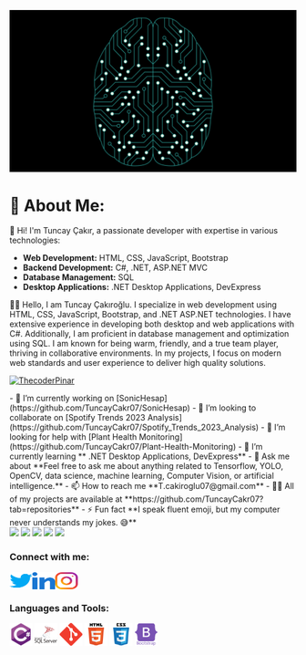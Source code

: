 [![MasterHead](https://raw.githubusercontent.com/san99tiago/ML_BASICS/master/assets/GIF_MachineLearning.gif)](https://github.com/TuncayCakr07)

# 💫 About Me:
🔬 Hi! I'm Tuncay Çakır, a passionate developer with expertise in various technologies:<br>
- **Web Development:** HTML, CSS, JavaScript, Bootstrap
- **Backend Development:** C#, .NET, ASP.NET MVC
- **Database Management:** SQL
- **Desktop Applications:** .NET Desktop Applications, DevExpress

👨‍💻 Hello, I am Tuncay Çakıroğlu. I specialize in web development using
 HTML, CSS, JavaScript, Bootstrap, and .NET ASP.NET technologies. I have
 extensive experience in developing both desktop and web applications
 with C#. Additionally, I am proficient in database management and
 optimization using SQL. I am known for being warm, friendly, and a true
 team player, thriving in collaborative environments. In my projects, I
 focus on modern web standards and user experience to deliver high
quality solutions.

<p align="left"> <a href="https://github.com/ryo-ma/github-profile-trophy"><img src="https://github-profile-trophy.vercel.app/?username=TuncayCakr07&theme=discord" alt="ThecoderPinar" /></a> </p>
- 🔭 I’m currently working on [SonicHesap](https://github.com/TuncayCakr07/SonicHesap)
- 👯 I’m looking to collaborate on [Spotify Trends 2023 Analysis](https://github.com/TuncayCakr07/Spotify_Trends_2023_Analysis)
- 🤝 I’m looking for help with [Plant Health Monitoring](https://github.com/TuncayCakr07/Plant-Health-Monitoring)
- 🌱 I’m currently learning ** .NET Desktop Applications, DevExpress**
- 💬 Ask me about **Feel free to ask me about anything related to Tensorflow, YOLO, OpenCV, data science, machine learning, Computer Vision, or artificial intelligence.**
- 📫 How to reach me **T.cakiroglu07@gmail.com**
- 👨‍💻 All of my projects are available at **https://github.com/TuncayCakr07?tab=repositories**
- ⚡ Fun fact **I speak fluent emoji, but my computer never understands my jokes. 😅**

<div> <a href="https://twitter.com/TuncayCakr07" target="_blank"><img src="https://img.shields.io/badge/Twitter-1DA1F2?style=for-the-badge&logo=twitter&logoColor=white" target="_blank"></a>
<a href="https://www.linkedin.com/in/tuncay-%C3%A7ak%C4%B1ro%C4%9Flu-65a69a149/" target="_blank"><img src="https://img.shields.io/badge/LinkedIn-0077B5?style=for-the-badge&logo=linkedin&logoColor=white" target="_blank"></a>
<a href="https://github.com/TuncayCakr07" target="_blank"><img src="https://img.shields.io/badge/GitHub-100000?style=for-the-badge&logo=github&logoColor=white" target="_blank"></a>
<a href="https://instagram.com/Cakiroglu.tuncay07" target="_blank"><img src="https://img.shields.io/badge/Instagram-E4405F?style=for-the-badge&logo=instagram&logoColor=white" target="_blank"></a>
<a href = "mailto:T.cakiroglu07@gmail.com"><img src="https://img.shields.io/badge/-Gmail-%23333?style=for-the-badge&logo=gmail&logoColor=white" target="_blank"></a>
</div><h3 align="left">Connect with me:</h3>
<p align="left">
<a href="https://twitter.com/TuncayCakr07" target="blank"><img align="center" src="https://raw.githubusercontent.com/teamedwardforever/Readme-Generator/71f25dd8b98329b168142a6b782a107b75eab178/svg/Social/twitter.svg" alt="llBeest" height="30" width="40" /></a><a href="https://www.linkedin.com/in/tuncay-%C3%A7ak%C4%B1ro%C4%9Flu-65a69a149/" target="blank"><img align="center" src="https://raw.githubusercontent.com/teamedwardforever/Readme-Generator/71f25dd8b98329b168142a6b782a107b75eab178/svg/Social/linked-in-alt.svg" alt="piinartp" height="30" width="40" /></a><a href="https://instagram.com/Cakiroglu.tuncay07" target="blank"><img align="center" src="https://raw.githubusercontent.com/teamedwardforever/Readme-Generator/71f25dd8b98329b168142a6b782a107b75eab178/svg/Social/instagram.svg" alt="piinartp" height="30" width="40" /></a></p>

<h3 align="left">Languages and Tools:</h3>
<p align="left">
<img src="https://raw.githubusercontent.com/teamedwardforever/Readme-Generator/71f25dd8b98329b168142a6b782a107b75eab178/svg/Skills/Languages/csharp-original.svg" alt="Csharp" width="40" height="40"/>
<img src="https://raw.githubusercontent.com/teamedwardforever/Readme-Generator/71f25dd8b98329b168142a6b782a107b75eab178/svg/Skills/Database/microsoft-sql-server-logo.svg" alt="Microsoft Sql Server" width="40" height="40"/>
<img src="https://raw.githubusercontent.com/teamedwardforever/Readme-Generator/71f25dd8b98329b168142a6b782a107b75eab178/svg/Skills/Other/git-scm-icon.svg" alt="Git" width="40" height="40"/>
<img src="https://raw.githubusercontent.com/teamedwardforever/Readme-Generator/71f25dd8b98329b168142a6b782a107b75eab178/svg/Skills/Frontend/html5-original-wordmark.svg" alt="HTML" width="40" height="40"/>
<img src="https://raw.githubusercontent.com/teamedwardforever/Readme-Generator/71f25dd8b98329b168142a6b782a107b75eab178/svg/Skills/Frontend/css3-original-wordmark.svg" alt="Css" width="40" height="40"/>
<img src="https://raw.githubusercontent.com/teamedwardforever/Readme-Generator/71f25dd8b98329b168142a6b782a107b75eab178/svg/Skills/Frontend/bootstrap-plain-wordmark.svg" alt="Bootstrap" width="40" height="40"/>
</p>
